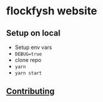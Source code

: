 # flockfysh website

## Setup on local
- Setup env vars
- `DEBUG=true`
- clone repo
- `yarn`
- `yarn start`

## [Contributing](contributing.md)
